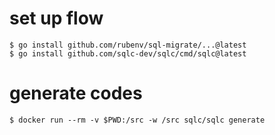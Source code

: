 



# set up flow

```
$ go install github.com/rubenv/sql-migrate/...@latest
$ go install github.com/sqlc-dev/sqlc/cmd/sqlc@latest
```


# generate codes

```
$ docker run --rm -v $PWD:/src -w /src sqlc/sqlc generate
